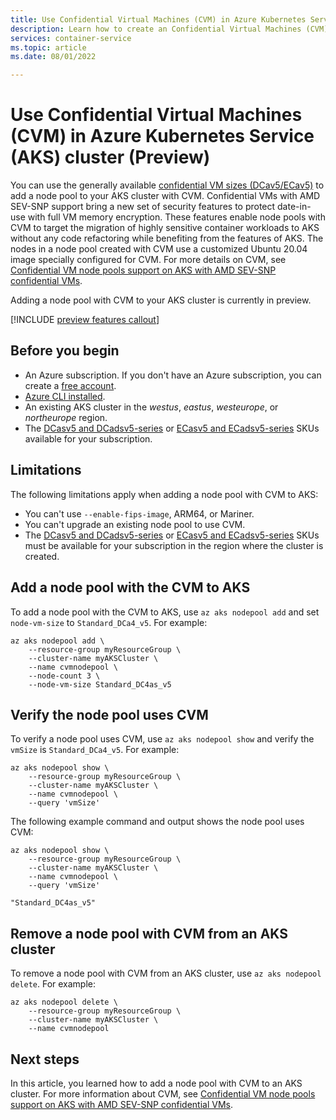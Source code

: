 ```yaml
---
title: Use Confidential Virtual Machines (CVM) in Azure Kubernetes Service (AKS) (Preview)
description: Learn how to create an Confidential Virtual Machines (CVM) node pools with Azure Kubernetes Service (AKS)
services: container-service
ms.topic: article
ms.date: 08/01/2022

---
```


# Use Confidential Virtual Machines (CVM) in Azure Kubernetes Service (AKS) cluster (Preview)

You can use the generally available [confidential VM sizes (DCav5/ECav5)][cvm-announce] to add a node pool to your AKS cluster with CVM. Confidential VMs with AMD SEV-SNP support bring a new set of security features to protect date-in-use with full VM memory encryption. These features enable node pools with CVM to target the migration of highly sensitive container workloads to AKS without any code refactoring while benefiting from the features of AKS. The nodes in a node pool created with CVM use a customized Ubuntu 20.04 image specially configured for CVM. For more details on CVM, see [Confidential VM node pools support on AKS with AMD SEV-SNP confidential VMs][cvm].

Adding a node pool with CVM to your AKS cluster is currently in preview.

[!INCLUDE [preview features callout](./includes/preview/preview-callout.md)]

## Before you begin

- An Azure subscription. If you don't have an Azure subscription, you can create a [free account](https://azure.microsoft.com/free).
- [Azure CLI installed](/cli/azure/install-azure-cli).
- An existing AKS cluster in the *westus*, *eastus*, *westeurope*, or *northeurope* region.
- The [DCasv5 and DCadsv5-series][cvm-subs-dc] or [ECasv5 and ECadsv5-series][cvm-subs-ec] SKUs available for your subscription.

## Limitations

The following limitations apply when adding a node pool with CVM to AKS:

- You can't use `--enable-fips-image`, ARM64, or Mariner.
- You can't upgrade an existing node pool to use CVM.
- The [DCasv5 and DCadsv5-series][cvm-subs-dc] or [ECasv5 and ECadsv5-series][cvm-subs-ec] SKUs must be available for your subscription in the region where the cluster is created.

## Add a node pool with the CVM to AKS

To add a node pool with the CVM to AKS, use `az aks nodepool add` and set `node-vm-size` to `Standard_DCa4_v5`. For example:

```azurecli-interactive
az aks nodepool add \
    --resource-group myResourceGroup \
    --cluster-name myAKSCluster \
    --name cvmnodepool \
    --node-count 3 \
    --node-vm-size Standard_DC4as_v5 
```

## Verify the node pool uses CVM

To verify a node pool uses CVM, use `az aks nodepool show` and verify the `vmSize` is `Standard_DCa4_v5`. For example:

```azurecli-interactive
az aks nodepool show \
    --resource-group myResourceGroup \
    --cluster-name myAKSCluster \
    --name cvmnodepool \
    --query 'vmSize'
```

The following example command and output shows the node pool uses CVM:

```output
az aks nodepool show \
    --resource-group myResourceGroup \
    --cluster-name myAKSCluster \
    --name cvmnodepool \
    --query 'vmSize'

"Standard_DC4as_v5"
```

## Remove a node pool with CVM from an AKS cluster

To remove a node pool with CVM from an AKS cluster, use `az aks nodepool delete`. For example:

```azurecli-interactive
az aks nodepool delete \
    --resource-group myResourceGroup \
    --cluster-name myAKSCluster \
    --name cvmnodepool
```

## Next steps

In this article, you learned how to add a node pool with CVM to an AKS cluster. For more information about CVM, see [Confidential VM node pools support on AKS with AMD SEV-SNP confidential VMs][cvm].

<!-- LINKS - Internal -->
[cvm]: ../confidential-computing/confidential-node-pool-aks.md
[cvm-announce]: https://techcommunity.microsoft.com/t5/azure-confidential-computing/azure-confidential-vms-using-sev-snp-dcasv5-ecasv5-are-now/ba-p/3573747
[cvm-subs-dc]: ../virtual-machines/dcasv5-dcadsv5-series.md
[cvm-subs-ec]: ../virtual-machines/ecasv5-ecadsv5-series.md